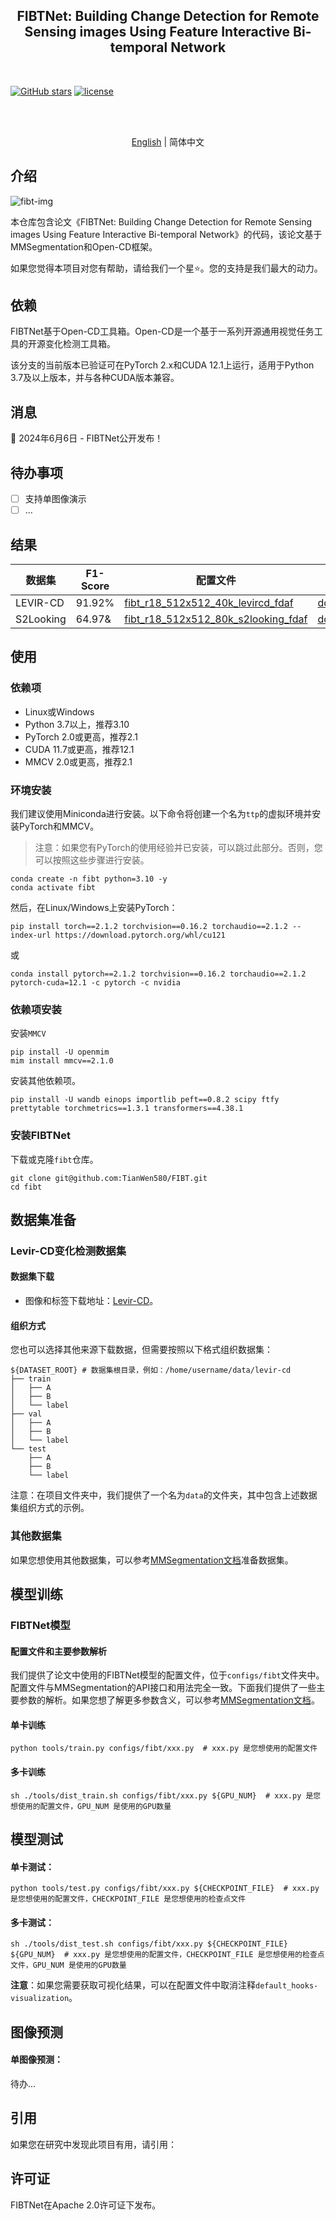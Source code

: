 <div align="center">
    <h2>
        FIBTNet: Building Change Detection for Remote Sensing images Using Feature Interactive Bi-temporal Network
    </h2>
</div>
<br>

[![GitHub stars](https://badgen.net/github/stars/TianWen580/FIBT)](https://github.com/TianWen580/FIBT)
[![license](https://img.shields.io/badge/license-Apache--2.0-green)](LICENSE)

<br>
<br>

<div align="center">

<!-- English | [简体中文](README_zh-CN.md) -->
[English](README.md) | 简体中文

</div>

## 介绍

![fibt-img](docs/fibt.png)

本仓库包含论文《FIBTNet: Building Change Detection for Remote Sensing images Using Feature Interactive Bi-temporal Network》的代码，该论文基于MMSegmentation和Open-CD框架。

如果您觉得本项目对您有帮助，请给我们一个星⭐️。您的支持是我们最大的动力。

## 依赖

FIBTNet基于Open-CD工具箱。Open-CD是一个基于一系列开源通用视觉任务工具的开源变化检测工具箱。

该分支的当前版本已验证可在PyTorch 2.x和CUDA 12.1上运行，适用于Python 3.7及以上版本，并与各种CUDA版本兼容。

## 消息
🌟 2024年6月6日 - FIBTNet公开发布！

## 待办事项

- [ ] 支持单图像演示
- [ ] ...

## 结果

|数据集|F1-Score|配置文件|权重|
|---|---|---|---|
|LEVIR-CD|91.92%|[fibt_r18_512x512_40k_levircd_fdaf](https://github.com/TianWen580/FIBT/releases/download/ckp/fibt_r18_512x512_40k_levircd_fdaf.py)|[download](https://github.com/TianWen580/FIBT/releases/download/ckp/ckp_fibt_levircd.pth)|
|S2Looking|64.97&|[fibt_r18_512x512_80k_s2looking_fdaf](https://github.com/TianWen580/FIBT/releases/download/ckp/fibt_r18_512x512_80k_s2looking_fdaf.py)|[download](https://github.com/TianWen580/FIBT/releases/download/ckp/ckp_fibt_s2looking.pth)|


## 使用

### 依赖项
- Linux或Windows
- Python 3.7以上，推荐3.10
- PyTorch 2.0或更高，推荐2.1
- CUDA 11.7或更高，推荐12.1
- MMCV 2.0或更高，推荐2.1

### 环境安装

我们建议使用Miniconda进行安装。以下命令将创建一个名为`ttp`的虚拟环境并安装PyTorch和MMCV。

> 注意：如果您有PyTorch的使用经验并已安装，可以跳过此部分。否则，您可以按照这些步骤进行安装。

```shell
conda create -n fibt python=3.10 -y
conda activate fibt
```

然后，在Linux/Windows上安装PyTorch：

```shell
pip install torch==2.1.2 torchvision==0.16.2 torchaudio==2.1.2 --index-url https://download.pytorch.org/whl/cu121
```

或

```shell
conda install pytorch==2.1.2 torchvision==0.16.2 torchaudio==2.1.2 pytorch-cuda=12.1 -c pytorch -c nvidia
```

### 依赖项安装

安装`MMCV`

```shell
pip install -U openmim
mim install mmcv==2.1.0
```

安装其他依赖项。

```shell
pip install -U wandb einops importlib peft==0.8.2 scipy ftfy prettytable torchmetrics==1.3.1 transformers==4.38.1
```

### 安装FIBTNet

下载或克隆`fibt`仓库。

```shell
git clone git@github.com:TianWen580/FIBT.git
cd fibt
```

## 数据集准备

### Levir-CD变化检测数据集

#### 数据集下载

- 图像和标签下载地址：[Levir-CD](https://chenhao.in/LEVIR/)。

#### 组织方式

您也可以选择其他来源下载数据，但需要按照以下格式组织数据集：

```
${DATASET_ROOT} # 数据集根目录，例如：/home/username/data/levir-cd
├── train
│   ├── A
│   ├── B
│   └── label
├── val
│   ├── A
│   ├── B
│   └── label
└── test
    ├── A
    ├── B
    └── label
```

注意：在项目文件夹中，我们提供了一个名为`data`的文件夹，其中包含上述数据集组织方式的示例。

### 其他数据集

如果您想使用其他数据集，可以参考[MMSegmentation文档](https://mmsegmentation.readthedocs.io/zh-cn/latest/user_guides/2_dataset_prepare.html)准备数据集。
</details>

## 模型训练

### FIBTNet模型

#### 配置文件和主要参数解析

我们提供了论文中使用的FIBTNet模型的配置文件，位于`configs/fibt`文件夹中。配置文件与MMSegmentation的API接口和用法完全一致。下面我们提供了一些主要参数的解析。如果您想了解更多参数含义，可以参考[MMSegmentation文档](https://mmsegmentation.readthedocs.io/zh-cn/latest/user_guides/1_config.html)。

#### 单卡训练

```shell
python tools/train.py configs/fibt/xxx.py  # xxx.py 是您想使用的配置文件
```

#### 多卡训练

```shell
sh ./tools/dist_train.sh configs/fibt/xxx.py ${GPU_NUM}  # xxx.py 是您想使用的配置文件，GPU_NUM 是使用的GPU数量
```
## 模型测试

#### 单卡测试：

```shell
python tools/test.py configs/fibt/xxx.py ${CHECKPOINT_FILE}  # xxx.py 是您想使用的配置文件，CHECKPOINT_FILE 是您想使用的检查点文件
```

#### 多卡测试：

```shell
sh ./tools/dist_test.sh configs/fibt/xxx.py ${CHECKPOINT_FILE} ${GPU_NUM}  # xxx.py 是您想使用的配置文件，CHECKPOINT_FILE 是您想使用的检查点文件，GPU_NUM 是使用的GPU数量
```

**注意**：如果您需要获取可视化结果，可以在配置文件中取消注释`default_hooks-visualization`。

## 图像预测

#### 单图像预测：

待办...

## 引用

如果您在研究中发现此项目有用，请引用：

<!-- ```bibtex
@ARTICLE{10438490,
  author={Li, Kaiyu and Cao, Xiangyong and Meng, Deyu},
  journal={IEEE Transactions on Geoscience and Remote Sensing}, 
  title={A New Learning Paradigm for Foundation Model-based Remote Sensing Change Detection}, 
  year={2024},
  volume={},
  number={},
  pages={1-1},
  keywords={Adaptation models;Task analysis;Data models;Computational modeling;Feature extraction;Transformers;Tuning;Change detection;foundation model;visual tuning;remote sensing image processing;deep learning},
  doi={10.1109/TGRS.2024.3365825}}

@ARTICLE{10129139,
  author={Fang, Sheng and Li, Kaiyu and Li, Zhe},
  journal={IEEE Transactions on Geoscience and Remote Sensing}, 
  title={Changer: Feature Interaction is What You Need for Change Detection}, 
  year={2023},
  volume={61},
  number={},
  pages={1-11},
  doi={10.1109/TGRS.2023.3277496}}
``` -->

## 许可证

FIBTNet在Apache 2.0许可证下发布。